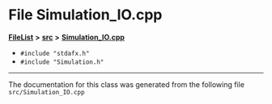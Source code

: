 

# File Simulation\_IO.cpp



[**FileList**](files.md) **>** [**src**](dir_68267d1309a1af8e8297ef4c3efbcdba.md) **>** [**Simulation\_IO.cpp**](Simulation__IO_8cpp.md)





* `#include "stdafx.h"`
* `#include "Simulation.h"`


































































------------------------------
The documentation for this class was generated from the following file `src/Simulation_IO.cpp`

